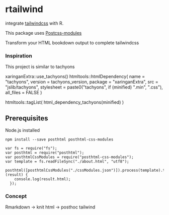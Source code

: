 # rtailwind

integrate [tailwindcss]() with R.


This package uses [Postcss-modules](https://github.com/madyankin/postcss-modules)


Transform your HTML bookdown output to complete tailwindcss

### Inspiration

This project is similar to tachyons

xaringanExtra::use_tachyons()
htmltools::htmlDependency(
    name = "tachyons",
    version = tachyons_version,
    package = "xaringanExtra",
    src = "jslib/tachyons",
    stylesheet = paste0("tachyons", if (minified) ".min", ".css"),
    all_files = FALSE
  )
  
htmltools::tagList(
    html_dependency_tachyons(minified)
  )


## Prerequisites
Node.js installed


```
npm install --save posthtml posthtml-css-modules
```

```
var fs = require("fs");
var posthtml = require("posthtml");
var posthtmlCssModules = require("posthtml-css-modules");
var template = fs.readFileSync("./about.html", "utf8");

posthtml([posthtmlCssModules("./cssModules.json")]).process(template).then(function (result) {
    console.log(result.html);
  });
```


### Concept

Rmarkdown -> knit html -> posthoc tailwind
